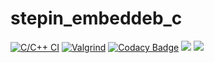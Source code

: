 # stepin_embeddeb_c


[![C/C++ CI](https://github.com/pavankalyanmedishetty/stepin_embeddeb_c/actions/workflows/c-build.yml/badge.svg)](https://github.com/pavankalyanmedishetty/stepin_embeddeb_c/actions/workflows/c-build.yml)
[![Valgrind](https://github.com/pavankalyanmedishetty/stepin_embeddeb_c/actions/workflows/Valgrind.yml/badge.svg)](https://github.com/pavankalyanmedishetty/stepin_embeddeb_c/actions/workflows/Valgrind.yml)
[![Codacy Badge](https://app.codacy.com/project/badge/Grade/5aa85121faef425d9b7f1b7721a78425)](https://www.codacy.com/gh/pavankalyanmedishetty/stepin_embeddeb_c/dashboard?utm_source=github.com&amp;utm_medium=referral&amp;utm_content=pavankalyanmedishetty/stepin_embeddeb_c&amp;utm_campaign=Badge_Grade)
 <img src="https://www.code-inspector.com/project/28622/score/svg" />
 <img src="https://www.code-inspector.com/project/28622/status/svg" />
